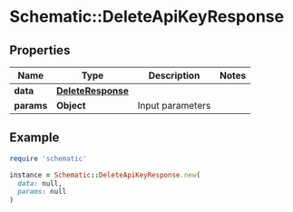 # Schematic::DeleteApiKeyResponse

## Properties

| Name | Type | Description | Notes |
| ---- | ---- | ----------- | ----- |
| **data** | [**DeleteResponse**](DeleteResponse.md) |  |  |
| **params** | **Object** | Input parameters |  |

## Example

```ruby
require 'schematic'

instance = Schematic::DeleteApiKeyResponse.new(
  data: null,
  params: null
)
```

